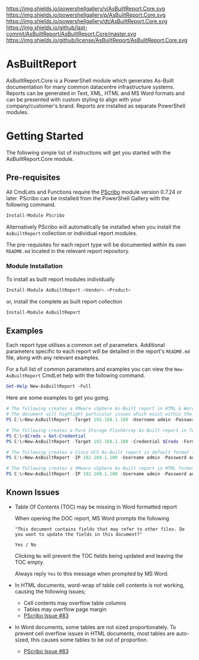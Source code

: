 https://img.shields.io/powershellgallery/v/AsBuiltReport.Core.svg https://img.shields.io/powershellgallery/p/AsBuiltReport.Core.svg https://img.shields.io/powershellgallery/dt/AsBuiltReport.Core.svg
https://img.shields.io/github/last-commit/AsBuiltReport/AsBuiltReport.Core/master.svg
https://img.shields.io/github/license/AsBuiltReport/AsBuiltReport.Core.svg

# AsBuiltReport

AsBuiltReport.Core is a PowerShell module which generates As-Built documentation for many common datacentre
infrastructure systems. Reports can be generated in Text, XML, HTML and MS Word formats and can be presented with
custom styling to align with your company/customer's brand. Reports are installed as separate PowerShell modules.

# Getting Started

The following simple list of instructions will get you started with the AsBuiltReport.Core module.

## Pre-requisites

All CmdLets and Functions require the [PScribo](https://github.com/iainbrighton/PScribo) module version 0.7.24 or later.
PScribo can be installed from the PowerShell Gallery with the following command.

```powershell
Install-Module PScribo
```
Alternatively PScribo will automatically be installed when you install the `AsBuiltReport` collection or individual report modules.

The pre-requisites for each report type will be documented within its own `README.md` located in the relevant report repository.

### Module Installation
To install as built report modules individually 
```powershell
Install-Module AsBuiltReport.<Vendor>.<Product>
```

or, install the complete as built report collection

```powershell
Install-Module AsBuiltReport
```

## Examples

Each report type utilises a common set of parameters. Additional parameters specific to each
report will be detailed in the report's `README.md` file, along with any relevant examples.

For a full list of common parameters and examples you can view the `New-AsBuiltReport` CmdLet help with the following command.

```powershell
Get-Help New-AsBuiltReport -Full
```

Here are some examples to get you going.

```powershell
# The following creates a VMware vSphere As-Built report in HTML & Word formats.
# The document will highlight particular issues which exist within the environment by including the Healthchecks switch.
PS C:\>New-AsBuiltReport -Target 192.168.1.100 -Username admin -Password admin -Format HTML,Word -Report VMware.vSphere -EnableHealthCheck

# The following creates a Pure Storage FlashArray As-Built report in Text format and appends a timestamp to the filename. It also uses stored credentials to connect to the system.
PS C:\>$Creds = Get-Credential
PS C:\>New-AsBuiltReport -Target 192.168.1.100 -Credential $Creds -Format Text -Report PureStorage.FlashArray -Timestamp

# The following creates a Cisco UCS As-Built report in default format (Word) with a customised style.
PS C:\>New-AsBuiltReport -IP 192.168.1.100 -Username admin -Password admin -Report Cisco.UCSManager -StylePath c:\scripts\ACME.ps1

# The following creates a VMware vSphere As-Built report in HTML format, using the configuration in the asbuilt.json file located in the C:\scripts\ folder.
PS C:\>New-AsBuiltReport -IP 192.168.1.100 -Username admin -Password admin -Format HTML -Report VMware.vSphere -AsBuiltConfigPath C:\scripts\asbuilt.json
```

## Known Issues
- Table Of Contents (TOC) may be missing in Word formatted report

    When opening the DOC report, MS Word prompts the following 
    
    `"This document contains fields that may refer to other files. Do you want to update the fields in this document?"`
    
    `Yes / No`

    Clicking `No` will prevent the TOC fields being updated and leaving the TOC empty.

    Always reply `Yes` to this message when prompted by MS Word.

- In HTML documents, word-wrap of table cell contents is not working, causing the following issues;
  - Cell contents may overflow table columns
  - Tables may overflow page margin
  - [PScribo Issue #83](https://github.com/iainbrighton/PScribo/issues/83)

- In Word documents, some tables are not sized proportionately. To prevent cell overflow issues in HTML documents, most tables are auto-sized, this causes some tables to be out of proportion.
    
    - [PScribo Issue #83](https://github.com/iainbrighton/PScribo/issues/83)
